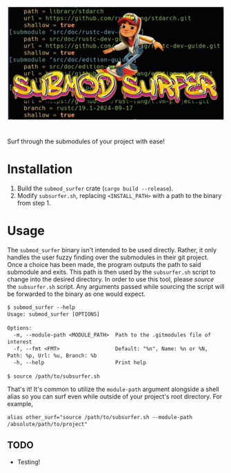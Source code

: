 <div align="center">
  <a href="https://github.com/WillLillis/"><img src="assets/submod_surfer.png"        width="500px" alt="Submod Surfer logo"/></a>
</div>

#

Surf through the submodules of your project with ease!

# Installation

1. Build the `submod_surfer` crate (`cargo build --release`).
2. Modify `subsurfer.sh`, replacing `<INSTALL_PATH>` with a path to the binary
from step 1.

# Usage

The `submod_surfer` binary isn't intended to be used directly. Rather, it only handles the
user fuzzy finding over the submodules in their git project. Once a choice has been
made, the program outputs the path to said submodule and exits. This path is then
used by the `subsurfer.sh` script to change into the desired directory. In order
to use this tool, please *source* the `subsurfer.sh` script. Any arguments passed
while sourcing the script will be forwarded to the binary as one would expect.

```
$ submod_surfer --help
Usage: submod_surfer [OPTIONS]

Options:
  -m, --module-path <MODULE_PATH>  Path to the .gitmodules file of interest
  -f, --fmt <FMT>                  Default: "%n", Name: %n or %N, Path: %p, Url: %u, Branch: %b
  -h, --help                       Print help

$ source /path/to/subsurfer.sh
```

That's it! It's common to utilize the `module-path` argument alongside a shell alias
so you can surf even while outside of your project's root directory. For example,

```shell
alias other_surf="source /path/to/subsurfer.sh --module-path /absolute/path/to/project"
```

## TODO
- Testing!

